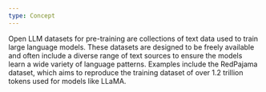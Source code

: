 ```yaml
---
type: Concept
---
```


Open LLM datasets for pre-training are collections of text data used to train large language models. These datasets are designed to be freely available and often include a diverse range of text sources to ensure the models learn a wide variety of language patterns. Examples include the RedPajama dataset, which aims to reproduce the training dataset of over 1.2 trillion tokens used for models like LLaMA.